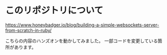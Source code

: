 # このリポジトリについて
https://www.honeybadger.io/blog/building-a-simple-websockets-server-from-scratch-in-ruby/

こちらの内容のハンズオンを動かしてみました。
一部コードを変更している箇所があります。